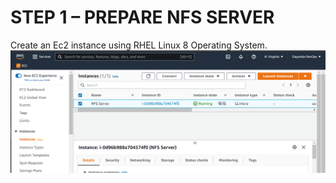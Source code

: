 # STEP 1 – PREPARE NFS SERVER

Create an Ec2 instance using RHEL Linux 8 Operating System.
![Ec2 instance](images\1.png)